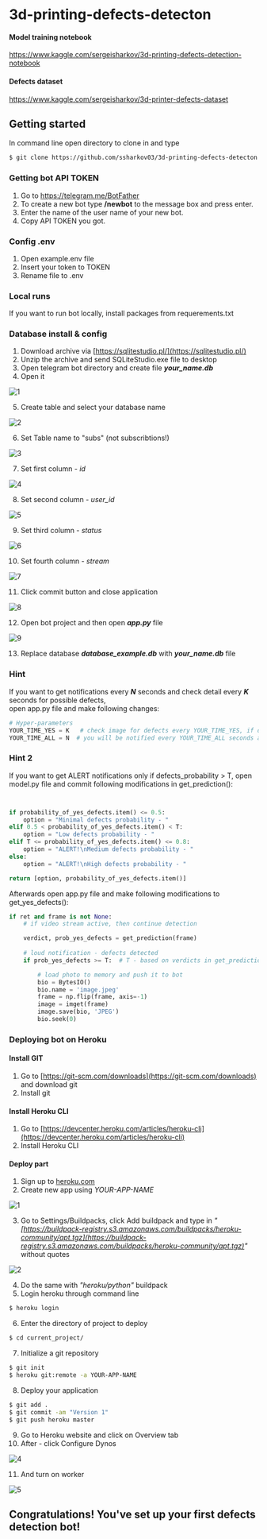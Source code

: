 # 3d-printing-defects-detecton

#### Model training notebook
https://www.kaggle.com/sergeisharkov/3d-printing-defects-detection-notebook

#### Defects dataset
https://www.kaggle.com/sergeisharkov/3d-printer-defects-dataset


## Getting started
In command line open directory to clone in and type  
```bash
$ git clone https://github.com/ssharkov03/3d-printing-defects-detecton.git
```


### Getting bot API TOKEN
1. Go to https://telegram.me/BotFather
2. To create a new bot type **/newbot** to the message box and press enter.
3. Enter the name of the user name of your new bot.
4. Copy API TOKEN you got.


### Config .env
1. Open example.env file
2. Insert your token to TOKEN
3. Rename file to .env


### Local runs
If you want to run bot locally, install packages from requerements.txt


### Database install & config
1. Download archive via [https://sqlitestudio.pl/](https://sqlitestudio.pl/)
2. Unzip the archive and send SQLiteStudio.exe file to desktop
3. Open telegram bot directory and create file ***your_name.db***
4. Open it 

![1](https://user-images.githubusercontent.com/37328273/129971749-174b4c78-fae1-44f0-9eb0-70c6c62d82b8.jpg)

5. Create table and select your database name

![2](https://user-images.githubusercontent.com/37328273/129972451-83b6cb77-5788-4fa6-839b-6ed8d8022b3b.jpg)

6. Set Table name to "subs" (not subscribtions!)

![3](https://user-images.githubusercontent.com/37328273/129972475-c56ebd66-0661-4871-89dd-f9a925fa38be.jpg)

7. Set first column - *id*

![4](https://user-images.githubusercontent.com/37328273/129972484-34e9ca02-df77-4414-a4fa-e01ce6f7e2bc.jpg)

8. Set second column - *user_id*

![5](https://user-images.githubusercontent.com/37328273/129972521-a83026d5-96ce-4b39-bbaf-98cd73361921.jpg)

9. Set third column - *status*

![6](https://user-images.githubusercontent.com/37328273/129972551-4c25fbbe-6ff7-4ce9-b16c-5b214e7c1e23.jpg)

10. Set fourth column - *stream*

![7](https://user-images.githubusercontent.com/37328273/129972560-91e42b51-2dca-404c-a326-180d2bc70b70.jpg)

11. Click commit button and close application

![8](https://user-images.githubusercontent.com/37328273/129972572-1f231b82-eca2-46d1-ac01-013053de640a.jpg)

12. Open bot project and then open ***app.py*** file

![9](https://user-images.githubusercontent.com/37328273/129972590-6ffe1883-cd42-4fa3-b5dd-be731123f3a6.jpg)

13. Replace database ***database_example.db*** with ***your_name.db*** file


### Hint
If you want to get notifications every ***N*** seconds and check detail every ***K*** seconds for possible defects, \
open app.py file and make following changes: 

```python
# Hyper-parameters
YOUR_TIME_YES = K   # check image for defects every YOUR_TIME_YES, if defects prob. > 0.65, you will be notified
YOUR_TIME_ALL = N  # you will be notified every YOUR_TIME_ALL seconds about current state
```


### Hint 2
If you want to get ALERT notifications only if defects_probability > T,
open model.py file and commit following modifications in get_prediction():

```python


if probability_of_yes_defects.item() <= 0.5:
    option = "Minimal defects probability - "
elif 0.5 < probability_of_yes_defects.item() < T:
    option = "Low defects probability - "
elif T <= probability_of_yes_defects.item() <= 0.8:
    option = "ALERT!\nMedium defects probability - "
else:
    option = "ALERT!\nHigh defects probability - "

return [option, probability_of_yes_defects.item()]

```

Afterwards open app.py file and make following modifications to get_yes_defects(): 

```python
if ret and frame is not None:
    # if video stream active, then continue detection

    verdict, prob_yes_defects = get_prediction(frame)
   
    # loud notification - defects detected
    if prob_yes_defects >= T:  # T - based on verdicts in get_prediction

        # load photo to memory and push it to bot
        bio = BytesIO()
        bio.name = 'image.jpeg'
        frame = np.flip(frame, axis=-1)
        image = imget(frame)
        image.save(bio, 'JPEG')
        bio.seek(0)
```

### Deploying bot on Heroku

#### Install GIT
1. Go to [https://git-scm.com/downloads](https://git-scm.com/downloads) and download git
2. Install git

#### Install Heroku CLI
1. Go to [https://devcenter.heroku.com/articles/heroku-cli](https://devcenter.heroku.com/articles/heroku-cli)
2. Install Heroku CLI

#### Deploy part
1. Sign up to [heroku.com](http://heroku.com/)
2. Create new app using *YOUR-APP-NAME*

![1](https://user-images.githubusercontent.com/37328273/129976133-5dcfdea6-7808-4387-9b0c-f5cb3498719a.jpg)

3. Go to Settings/Buildpacks, click Add buildpack and type in *"[https://buildpack-registry.s3.amazonaws.com/buildpacks/heroku-community/apt.tgz](https://buildpack-registry.s3.amazonaws.com/buildpacks/heroku-community/apt.tgz)"* without quotes

![2](https://user-images.githubusercontent.com/37328273/129976265-5e5db151-2e41-40cd-ae94-0ecf6de10431.jpg)

4. Do the same with *"heroku/python"* buildpack
5. Login heroku through command line

```bash
$ heroku login
```
6. Enter the directory of project to deploy

```bash
$ cd current_project/
```
7. Initialize a git repository

```bash
$ git init
$ heroku git:remote -a YOUR-APP-NAME
```
8. Deploy your application

```bash
$ git add .
$ git commit -am "Version 1"
$ git push heroku master
```


9. Go to Heroku website and click on Overview tab
10. After - click Configure Dynos

![4](https://user-images.githubusercontent.com/37328273/129976528-9a952195-6d91-423c-a9e0-cb2dbccf07ea.jpg)

11. And turn on worker

![5](https://user-images.githubusercontent.com/37328273/129976540-a8fb2893-f26e-4e18-997d-6537d4f851da.jpg)


## Congratulations! You've set up your first defects detection bot!


















